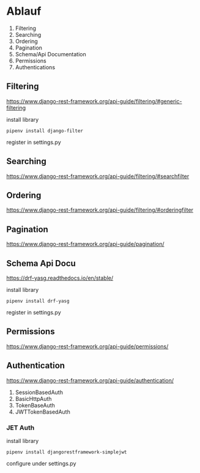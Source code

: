 # Ablauf

1. Filtering
2. Searching
3. Ordering
4. Pagination
5. Schema/Api Documentation
6. Permissions
7. Authentications


## Filtering

https://www.django-rest-framework.org/api-guide/filtering/#generic-filtering

install library

```
pipenv install django-filter
```

register in settings.py


## Searching

https://www.django-rest-framework.org/api-guide/filtering/#searchfilter

## Ordering

https://www.django-rest-framework.org/api-guide/filtering/#orderingfilter

## Pagination

https://www.django-rest-framework.org/api-guide/pagination/

## Schema Api Docu

https://drf-yasg.readthedocs.io/en/stable/

install library

```
pipenv install drf-yasg
```

register in settings.py

## Permissions

https://www.django-rest-framework.org/api-guide/permissions/


## Authentication

https://www.django-rest-framework.org/api-guide/authentication/

1. SessionBasedAuth
2. BasicHttpAuth
3. TokenBaseAuth
4. JWTTokenBasedAuth


### JET Auth

install library

```
pipenv install djangorestframework-simplejwt
```

configure under settings.py

